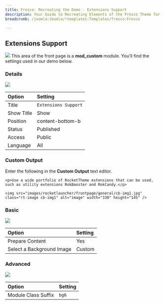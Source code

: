 ```yaml
---
title: Fresco: Recreating the Demo - Extensions Support
description: Your Guide to Recreating Elements of the Fresco Theme for Joomla
breadcrumb: /joomla:Joomla/!templates:Templates/fresco:Fresco

---
```


Extensions Support
----
![][demo]
This area of the front page is a **mod_custom** module. You'll find the settings used in our demo below.

### Details
![][demo2]

| Option     | Setting              |  
| :--------- | :------------------- |  
| Title      | `Extensions Support` |  
| Show Title | Show                 |  
| Position   | content-bottom-b     |  
| Status     | Published            |  
| Access     | Public               |  
| Language   | All                  |  

### Custom Output
Enter the following in the **Custom Output** text editor.

~~~
<p>Use a wide portfolio of RocketTheme extensions that can be used, such as utility extensions RokBooster and RokCandy.</p>

<img src="images/rocketlauncher/frontpage/general/cb-img1.jpg" class="rt-image cb-img1" alt="image" width="330" height="145" />
~~~

### Basic
![][demo3]

| Option                    | Setting |  
| :------------------------ | :------ |  
| Prepare Content           | Yes     |  
| Select a Background Image | Custom  |  

### Advanced
![][demo4]

| Option              | Setting |  
| :------------------ | :------ |  
| Module Class Suffix | `bg6`   |  

[demo]: assets/demo_10.jpeg
[demo2]: assets/extensions_1.jpeg
[demo3]: assets/extensions_2.jpeg
[demo4]: assets/extensions_3.jpeg